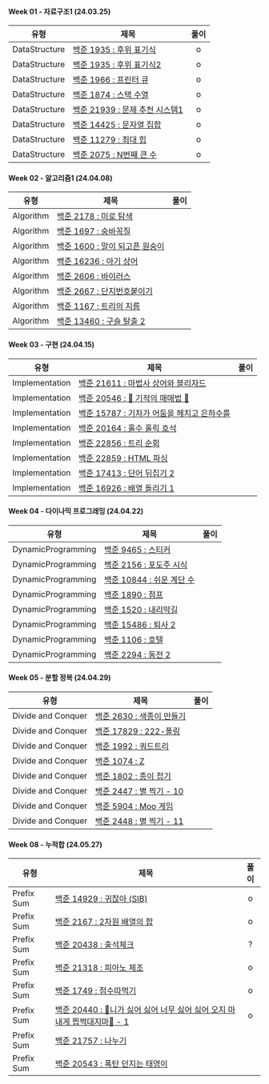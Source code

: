 #### Week 01 - 자료구조1 (24.03.25)

| 유형          | 제목                                                                    | 풀이 |
| ------------- | ----------------------------------------------------------------------- | :--: |
| DataStructure | [백준 1935 : 후위 표기식](https://www.acmicpc.net/problem/1918)         |  o   |
| DataStructure | [백준 1935 : 후위 표기식2](https://www.acmicpc.net/problem/1935)        |  o   |
| DataStructure | [백준 1966 : 프린터 큐](https://www.acmicpc.net/problem/1966)           |  o   |
| DataStructure | [백준 1874 : 스택 수열](https://www.acmicpc.net/problem/1874)           |  o   |
| DataStructure | [백준 21939 : 문제 추천 시스템1](https://www.acmicpc.net/problem/21939) |  o   |
| DataStructure | [백준 14425 : 문자열 집합](https://www.acmicpc.net/problem/14425)       |  o   |
| DataStructure | [백준 11279 : 최대 힙](https://www.acmicpc.net/problem/11279)           |  o   |
| DataStructure | [백준 2075 : N번째 큰 수](https://www.acmicpc.net/problem/2075)         |  o   |

#### Week 02 - 알고리즘1 (24.04.08)

| 유형      | 제목                                                                   | 풀이 |
| --------- | ---------------------------------------------------------------------- | :--: |
| Algorithm | [백준 2178 : 미로 탐색](https://www.acmicpc.net/problem/2178)          |
| Algorithm | [백준 1697 : 숨바꼭질](https://www.acmicpc.net/problem/1697)           |
| Algorithm | [백준 1600 : 말이 되고픈 원숭이](https://www.acmicpc.net/problem/1600) |
| Algorithm | [백준 16236 : 아기 상어](https://www.acmicpc.net/problem/16236)        |
| Algorithm | [백준 2606 : 바이러스](https://www.acmicpc.net/problem/2606)           |
| Algorithm | [백준 2667 : 단지번호붙이기](https://www.acmicpc.net/problem/2667)     |
| Algorithm | [백준 1167 : 트리의 지름](https://www.acmicpc.net/problem/1167)        |
| Algorithm | [백준 13460 : 구슬 탈출 2](https://www.acmicpc.net/problem/13460)      |

#### Week 03 - 구현 (24.04.15)

| 유형           | 제목                                                                                | 풀이 |
| -------------- | ----------------------------------------------------------------------------------- | :--: |
| Implementation | [백준 21611 : 마법사 상어와 블리자드](https://www.acmicpc.net/problem/21611)        |
| Implementation | [백준 20546 : 🐜 기적의 매매법 🐜](https://www.acmicpc.net/problem/20546)           |
| Implementation | [백준 15787 : 기차가 어둠을 헤치고 은하수를](https://www.acmicpc.net/problem/15787) |
| Implementation | [백준 20164 : 홀수 홀릭 호석](https://www.acmicpc.net/problem/20164)                |
| Implementation | [백준 22856 : 트리 순회](https://www.acmicpc.net/problem/22856)                     |
| Implementation | [백준 22859 : HTML 파싱](https://www.acmicpc.net/problem/22859)                     |
| Implementation | [백준 17413 : 단어 뒤집기 2](https://www.acmicpc.net/problem/17413)                 |
| Implementation | [백준 16926 : 배열 돌리기 1](https://www.acmicpc.net/problem/16926)                 |

#### Week 04 - 다이나믹 프로그래밍 (24.04.22)

| 유형               | 제목                                                               | 풀이 |
| ------------------ | ------------------------------------------------------------------ | :--: |
| DynamicProgramming | [백준 9465 : 스티커](https://www.acmicpc.net/problem/9465)         |
| DynamicProgramming | [백준 2156 : 포도주 시식](https://www.acmicpc.net/problem/2156)    |
| DynamicProgramming | [백준 10844 : 쉬운 계단 수](https://www.acmicpc.net/problem/10844) |
| DynamicProgramming | [백준 1890 : 점프](https://www.acmicpc.net/problem/1890)           |
| DynamicProgramming | [백준 1520 : 내리막길](https://www.acmicpc.net/problem/1520)       |
| DynamicProgramming | [백준 15486 : 퇴사 2](https://www.acmicpc.net/problem/15486)       |
| DynamicProgramming | [백준 1106 : 호텔](https://www.acmicpc.net/problem/1106)           |
| DynamicProgramming | [백준 2294 : 동전 2](https://www.acmicpc.net/problem/2294)         |

#### Week 05 - 분할 정복 (24.04.29)

| 유형               | 제목                                                              | 풀이 |
| ------------------ | ----------------------------------------------------------------- | :--: |
| Divide and Conquer | [백준 2630 : 색종이 만들기](https://www.acmicpc.net/problem/2630) |
| Divide and Conquer | [백준 17829 : 222-폴링](https://www.acmicpc.net/problem/17829)    |
| Divide and Conquer | [백준 1992 : 쿼드트리](https://www.acmicpc.net/problem/1992)      |
| Divide and Conquer | [백준 1074 : Z](https://www.acmicpc.net/problem/1074)             |
| Divide and Conquer | [백준 1802 : 종이 접기](https://www.acmicpc.net/problem/1802)     |
| Divide and Conquer | [백준 2447 : 별 찍기 - 10](https://www.acmicpc.net/problem/2447)  |
| Divide and Conquer | [백준 5904 : Moo 게임](https://www.acmicpc.net/problem/5904)      |
| Divide and Conquer | [백준 2448 : 별 찍기 - 11](https://www.acmicpc.net/problem/2448)  |

#### Week 08 - 누적합 (24.05.27)

| 유형          | 제목                                                                    | 풀이 |
| ------------- | ----------------------------------------------------------------------- | :--: |
| Prefix Sum | [백준 14929 : 귀찮아 (SIB)](https://www.acmicpc.net/problem/14929) | o
| Prefix Sum | [백준 2167 : 2차원 배열의 합](https://www.acmicpc.net/problem/2167) | o
| Prefix Sum | [백준 20438 : 출석체크](https://www.acmicpc.net/problem/20438) | ?
| Prefix Sum | [백준 21318 : 피아노 체조](https://www.acmicpc.net/problem/21318) | o
| Prefix Sum | [백준 1749 : 점수따먹기](https://www.acmicpc.net/problem/1749) | o
| Prefix Sum | [백준 20440 : 🎵니가 싫어 싫어 너무 싫어 싫어 오지 마 내게 찝쩍대지마🎵 - 1](https://www.acmicpc.net/problem/20440) | o
| Prefix Sum | [백준 21757 : 나누기](https://www.acmicpc.net/problem/21757) |
| Prefix Sum | [백준 20543 : 폭탄 던지는 태영이](https://www.acmicpc.net/problem/20543) |